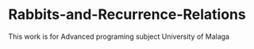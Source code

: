 # Rabbits-and-Recurrence-Relations

This work is for Advanced programing subject University of Malaga
